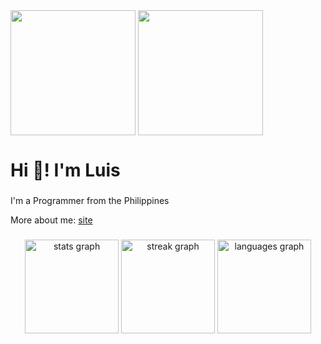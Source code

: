 <img height=200 align="center" src="https://github-readme-stats.vercel.app/api?username=cymophic&bg_color=222222&title_color=E4E4E4&text_color=838383&border_color=222222" />
<img height=200 align="center" src="https://github-readme-stats.vercel.app/api/top-langs?username=cymophic&layout=compact&langs_count=8&card_width=320&bg_color=222222&title_color=E4E4E4&text_color=838383&border_color=222222" />


<h1 align="left">Hi 👋! I'm Luis</h1>

###

<p align="left">I'm a Programmer from the Philippines</p>

More about me: [site](https://read.cv/luisabhram)

###

<div align="center">
  <img src="https://github-readme-stats.vercel.app/api?username=cymophic&hide_title=false&hide_rank=false&show_icons=true&include_all_commits=true&count_private=true&disable_animations=false&theme=dracula&locale=en&hide_border=false" height="150" alt="stats graph"  />
  <img src="https://streak-stats.demolab.com?user=cymophic&locale=en&mode=daily&theme=dracula&hide_border=false&border_radius=5" height="150" alt="streak graph"  />
  <img src="https://github-readme-stats.vercel.app/api/top-langs?username=cymophic&locale=en&hide_title=false&layout=compact&card_width=320&langs_count=5&theme=dracula&hide_border=false" height="150" alt="languages graph"  />
</div>
